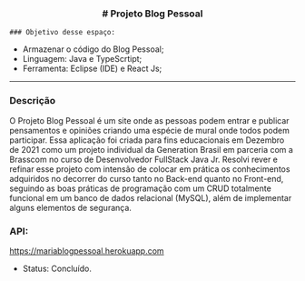 <div align = "center">
<h3><b># Projeto Blog Pessoal</b></h3></div>

    ### Objetivo desse espaço:

* Armazenar o código do Blog Pessoal;
* Linguagem: Java e TypeScrtipt;
* Ferramenta: Eclipse (IDE) e React Js;

<hr>

### Descrição
O Projeto Blog Pessoal é um site onde as pessoas podem entrar e publicar pensamentos e opiniões criando uma espécie de mural onde todos podem participar. Essa aplicação foi criada para fins educacionais em Dezembro de 2021 como um projeto individual da Generation Brasil em parceria com a Brasscom no curso de Desenvolvedor FullStack Java Jr.
Resolvi rever e refinar esse projeto com intensão de colocar em prática os conhecimentos adquiridos no decorrer do curso tanto no Back-end quanto no Front-end, seguindo as boas práticas de programação com um CRUD totalmente funcional em um banco de dados relacional (MySQL), além de implementar alguns elementos de segurança.

### API:
https://mariablogpessoal.herokuapp.com

* Status: Concluído.

##

